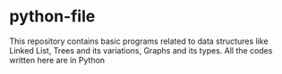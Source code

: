 # python-file

This repository contains basic programs related to data structures like Linked List, Trees and its variations, Graphs and its types. All the codes written here are in Python
